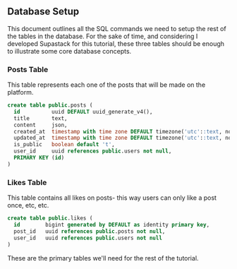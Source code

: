 ## Database Setup

This document outlines all the SQL commands we need to setup the rest of the tables in the database.
For the sake of time, and considering I developed Supastack for this tutorial, these three tables should be enough to illustrate some core database concepts.

### Posts Table

This table represents each one of the posts that will be made on the platform.

```sql
create table public.posts (
  id          uuid DEFAULT uuid_generate_v4(),
  title       text,
  content     json,
  created_at  timestamp with time zone DEFAULT timezone('utc'::text, now()) NOT NULL,
  updated_at  timestamp with time zone DEFAULT timezone('utc'::text, now()) NOT NULL,
  is_public   boolean default 't',
  user_id     uuid references public.users not null,
  PRIMARY KEY (id)
)
```

### Likes Table

This table contains all likes on posts- this way users can only like a post once, etc, etc.

```sql
create table public.likes (
  id        bigint generated by DEFAULT as identity primary key,
  post_id   uuid references public.posts not null,
  user_id   uuid references public.users not null
)
```
These are the primary tables we'll need for the rest of the tutorial. 